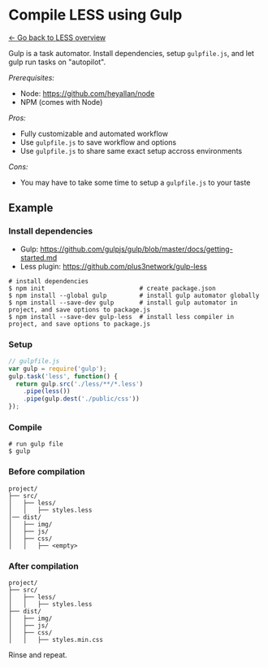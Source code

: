 # Compile LESS using Gulp

[← Go back to LESS overview](https://github.com/heyallan/less)

Gulp is a task automator. Install dependencies, setup `gulpfile.js`, and let gulp run tasks on "autopilot".

*Prerequisites:*
- Node: https://github.com/heyallan/node
- NPM (comes with Node)

*Pros:*
- Fully customizable and automated workflow
- Use `gulpfile.js` to save workflow and options
- Use `gulpfile.js` to share same exact setup accross environments

*Cons:*
- You may have to take some time to setup a `gulpfile.js` to your taste

## Example

### Install dependencies

- Gulp: https://github.com/gulpjs/gulp/blob/master/docs/getting-started.md
- Less plugin: https://github.com/plus3network/gulp-less

```shell
# install dependencies
$ npm init                          # create package.json
$ npm install --global gulp         # install gulp automator globally
$ npm install --save-dev gulp       # install gulp automator in project, and save options to package.js
$ npm install --save-dev gulp-less  # install less compiler in project, and save options to package.js
```

### Setup
```javascript
// gulpfile.js
var gulp = require('gulp');
gulp.task('less', function() {
  return gulp.src('./less/**/*.less')
    .pipe(less())
    .pipe(gulp.dest('./public/css'))
});
```

### Compile
```shell
# run gulp file
$ gulp
```

### Before compilation

```
project/
├── src/
│   ├── less/
│   │   ├── styles.less
│── dist/
│   ├── img/
│   ├── js/
│   ├── css/
│   │   ├── <empty>
```

### After compilation
```
project/
├── src/
│   ├── less/
│   │   ├── styles.less
├── dist/
│   ├── img/
│   ├── js/
│   ├── css/
│   │   ├── styles.min.css
```
Rinse and repeat.
